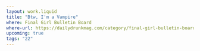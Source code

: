 ```yaml
---
layout: work.liquid
title: "Btw, I'm a Vampire"
where: Final Girl Bulletin Board
where-url: https://dailydrunkmag.com/category/final-girl-bulletin-board/
upcoming: true
tags: "22"
---
```

